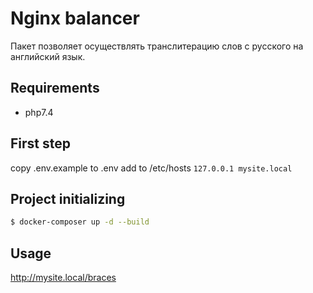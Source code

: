 # Nginx balancer

Пакет позволяет осуществлять транслитерацию слов с русского на английский язык.

## Requirements

- php7.4

## First step

copy .env.example to .env
add to /etc/hosts ```127.0.0.1 mysite.local```
## Project initializing

```bash
$ docker-composer up -d --build
```

## Usage

http://mysite.local/braces